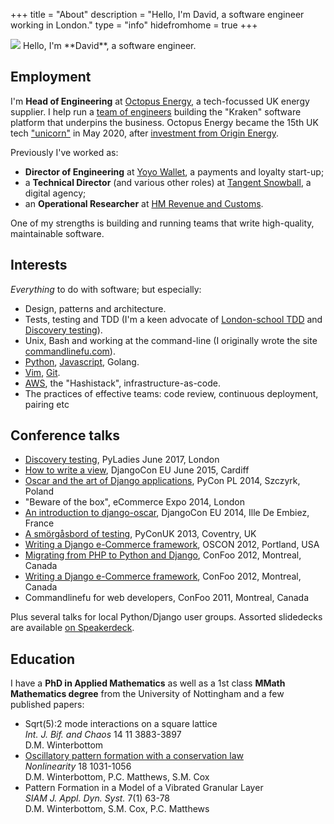 +++ 
title = "About"
description = "Hello, I'm David, a software engineer working in London." 
type = "info"
hidefromhome = true
+++

<img id="about-photo" src="https://gravatar.com/avatar/52d39c7b27386ca98bc016119d95b8b8?s=180" />
Hello, I'm **David**, a software engineer.

## Employment

I'm **Head of Engineering** at [Octopus Energy](https://octopus.energy), a tech-focussed UK energy
supplier. I help run a [team of engineers](https://tech.octopus.energy) building the "Kraken" software platform that underpins the
business. Octopus Energy became the 15th UK tech ["unicorn"](https://en.wikipedia.org/wiki/Unicorn_(finance)) in May 2020, 
after [investment from Origin Energy](https://octopus.energy/blog/octopus-energy-achieves-unicorn-status-investment-origin-energy/).

Previously I've worked as:

- **Director of Engineering** at [Yoyo Wallet](http://yoyowallet.com/), a payments 
and loyalty start-up; 
- a **Technical Director** (and various other roles) at [Tangent Snowball](http://www.tangent.co.uk/), a digital agency;
- an **Operational Researcher** at [HM Revenue and Customs](https://www.gov.uk/government/organisations/hm-revenue-customs).

One of my strengths is building and running teams that write high-quality, maintainable software.

## Interests

_Everything_ to do with software; but especially:

- Design, patterns and architecture.
- Tests, testing and TDD (I'm a keen advocate of [London-school TDD](https://github.com/testdouble/contributing-tests/wiki/London-school-TDD) 
 and [Discovery testing](https://github.com/testdouble/contributing-tests/wiki/Discovery-Testing)).
- Unix, Bash and working at the command-line (I originally wrote the site
    [commandlinefu.com](http://www.commandlinefu.com)).
- [Python](/tags/python/), [Javascript](/tags/javascript/), Golang.
- [Vim](/tags/vim/), [Git](/tags/git/).
- [AWS](/tags/aws/), the "Hashistack", infrastructure-as-code. 
- The practices of effective teams: code review, continuous deployment, pairing etc

## Conference talks

- [Discovery testing](https://drive.google.com/open?id=142N9hev79SAwfSoAbknTNaciF__g0T-IKXZgmTe4VLM), PyLadies June 2017, London
- [How to write a view](https://speakerdeck.com/codeinthehole/how-to-write-a-view), DjangoCon EU June 2015, Cardiff
- [Oscar and the art of Django applications](http://pl.pycon.org/2014/en/aktualnosci,David-Winterbottom-will-give-a-presentation-on-PyCon-PL-2014,28), PyCon PL 2014, Szczyrk, Poland
- "Beware of the box", eCommerce Expo 2014, London
- [An introduction to django-oscar](https://www.youtube.com/watch?v=o4ol6EzGDSw), DjangoCon EU 2014, Ille De Embiez, France
- [A smörgåsbord of testing](https://speakerdeck.com/codeinthehole/a-smorgasbord-of-testing), PyConUK 2013, Coventry,  UK
- [Writing a Django e-Commerce framework](https://speakerdeck.com/codeinthehole/writing-a-django-e-commerce-framework-1), OSCON 2012, Portland, USA
- [Migrating from PHP to Python and Django](https://speakerdeck.com/codeinthehole/migrating-from-php-to-python-and-django), ConFoo 2012, Montreal, Canada
- [Writing a Django e-Commerce framework](https://speakerdeck.com/codeinthehole/writing-a-django-e-commerce-framework), ConFoo 2012, Montreal, Canada
- Commandlinefu for web developers, ConFoo 2011, Montreal, Canada

Plus several talks for local Python/Django user groups. Assorted slidedecks are available [on Speakerdeck](https://speakerdeck.com/codeinthehole).

## Education

I have a <strong>PhD in Applied Mathematics</strong> as well as a 1st class <strong>MMath Mathematics degree</strong> from the University of Nottingham and a
few published papers:

<ul>
    <li>Sqrt(5):2 mode interactions on a square lattice<br/>
    <em>Int. J. Bif. and Chaos</em> 14 11 3883-3897<br/>
    D.M. Winterbottom
    </li>
    <li><a href="http://stacks.iop.org/0951-7715/18/1031">Oscillatory pattern formation with a conservation law</a><br/>
    <em>Nonlinearity</em> 18 1031-1056<br/>
    D.M. Winterbottom, P.C. Matthews, S.M. Cox
    </li>
    <li>Pattern Formation in a Model of a Vibrated Granular Layer<br/>
    <em>SIAM J. Appl. Dyn. Syst.</em> 7(1) 63-78<br/>
    D.M. Winterbottom, S.M. Cox, P.C. Matthews
    </li>
</ul>





